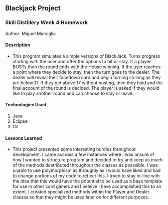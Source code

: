 ## Blackjack Project

### Skill Distillery Week 4 Homework
  Author: Miguel Marsiglia
#### Description

* This program simulates a simple versions of BlackJack. Turns progress starting with the user and offer the options to hit or stay. If a player BUSTs then the round ends with the House winning. If the user reaches a point where they decide to stay, then the turn goes to the dealer. The dealer will reveal their facedown card and begin turning so long as they are below 17. If they get above 17 without busting, then they hold and the final account of the round is decided. The player is asked if they would like to play another round and can choose to stay or leave.

#### Technologies Used

1. Java
2. Eclipse
3. Git

#### Lessons Learned

* This project presented some interesting hurdles throughout development. I came accross a few instances where I was unsure of how I wanted to structure program and decided to try and keep as much of the methods destributed throughout the classes as posssible. I was unable to use polymorphism as throughly as I would have liked and had to change portions of my code to reflect this. I tryed to stay in-line with the idea that this would have the potential to be used as a base template for use in other card games and I beleive I have accomplished this to an extent. I created specialized methods within the Player and Dealer classes so that they might be used later on for different purposes. 
